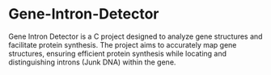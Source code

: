 # Gene-Intron-Detector
Gene Intron Detector is a C project designed to analyze gene structures and facilitate protein synthesis. The project aims to accurately map gene structures, ensuring efficient protein synthesis while locating and distinguishing introns (Junk DNA) within the gene.
